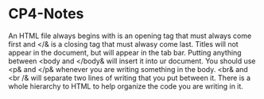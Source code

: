 # CP4-Notes
An HTML file always begins with <!DOCTYPE html& so that a browser knows what markup language it is reading. Anything between the opening <html& and closing </html& tags will be interpreted as HTML code. <> is an opening tag that must always come first and </& is a closing tag that must alwasy come last. Titles will not appear in the document, but will appear in the tab bar. Putting anything between <body and </body& will insert it into ur document. You should use <p& and </p& whenever you are writing something in the body. <br& and <br /& will separate two lines of writing that you put between it. There is a whole hierarchy to HTML to help organize the code you are writing in it.
